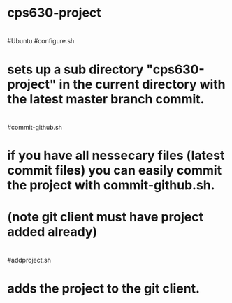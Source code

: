 # cps630-project
#
#Ubuntu
#configure.sh
#	sets up a sub directory "cps630-project" in the current directory with the latest master branch commit.
#
#commit-github.sh 
#	if you have all nessecary files (latest commit files) you can easily commit the project with commit-github.sh.
#	(note git client must have project added already)
#
#addproject.sh
#	adds the project to the git client.


